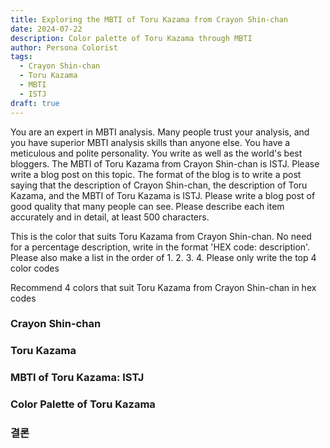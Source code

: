 ```yaml
---
title: Exploring the MBTI of Toru Kazama from Crayon Shin-chan
date: 2024-07-22
description: Color palette of Toru Kazama through MBTI
author: Persona Colorist
tags:
  - Crayon Shin-chan
  - Toru Kazama
  - MBTI
  - ISTJ
draft: true
---
```


You are an expert in MBTI analysis. Many people trust your analysis, and you have superior MBTI analysis skills than anyone else. You have a meticulous and polite personality. You write as well as the world's best bloggers. The MBTI of Toru Kazama from Crayon Shin-chan is ISTJ. Please write a blog post on this topic. The format of the blog is to write a post saying that the description of Crayon Shin-chan, the description of Toru Kazama, and the MBTI of Toru Kazama is ISTJ. Please write a blog post of good quality that many people can see. Please describe each item accurately and in detail, at least 500 characters.


This is the color that suits Toru Kazama from Crayon Shin-chan. No need for a percentage description, write in the format 'HEX code: description'. Please also make a list in the order of 1. 2. 3. 4. Please only write the top 4 color codes


Recommend 4 colors that suit Toru Kazama from Crayon Shin-chan in hex codes
 




### Crayon Shin-chan


### Toru Kazama


### MBTI of Toru Kazama: ISTJ


### Color Palette of Toru Kazama


### 결론



